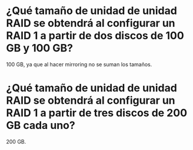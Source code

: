 # ¿Qué tamaño de unidad de unidad RAID se obtendrá al configurar un RAID 1 a partir de dos discos de 100 GB y 100 GB?

100 GB, ya que al hacer mirroring no se suman los tamaños.

# ¿Qué tamaño de unidad de unidad RAID se obtendrá al configurar un RAID 1 a partir de tres discos de 200 GB cada uno?

200 GB.
